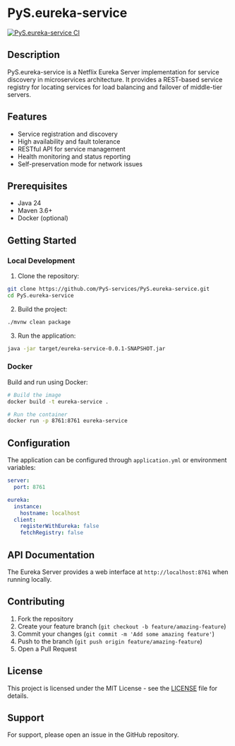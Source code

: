 # PyS.eureka-service

[![PyS.eureka-service CI](https://github.com/PyS-services/PyS.eureka-service/actions/workflows/maven.yml/badge.svg?branch=main)](https://github.com/PyS-services/PyS.eureka-service/actions/workflows/maven.yml)

## Description

PyS.eureka-service is a Netflix Eureka Server implementation for service discovery in microservices architecture. It provides a REST-based service registry for locating services for load balancing and failover of middle-tier servers.

## Features

- Service registration and discovery
- High availability and fault tolerance
- RESTful API for service management
- Health monitoring and status reporting
- Self-preservation mode for network issues

## Prerequisites

- Java 24
- Maven 3.6+
- Docker (optional)

## Getting Started

### Local Development

1. Clone the repository:
```bash
git clone https://github.com/PyS-services/PyS.eureka-service.git
cd PyS.eureka-service
```

2. Build the project:
```bash
./mvnw clean package
```

3. Run the application:
```bash
java -jar target/eureka-service-0.0.1-SNAPSHOT.jar
```

### Docker

Build and run using Docker:

```bash
# Build the image
docker build -t eureka-service .

# Run the container
docker run -p 8761:8761 eureka-service
```

## Configuration

The application can be configured through `application.yml` or environment variables:

```yaml
server:
  port: 8761

eureka:
  instance:
    hostname: localhost
  client:
    registerWithEureka: false
    fetchRegistry: false
```

## API Documentation

The Eureka Server provides a web interface at `http://localhost:8761` when running locally.

## Contributing

1. Fork the repository
2. Create your feature branch (`git checkout -b feature/amazing-feature`)
3. Commit your changes (`git commit -m 'Add some amazing feature'`)
4. Push to the branch (`git push origin feature/amazing-feature`)
5. Open a Pull Request

## License

This project is licensed under the MIT License - see the [LICENSE](LICENSE) file for details.

## Support

For support, please open an issue in the GitHub repository.
